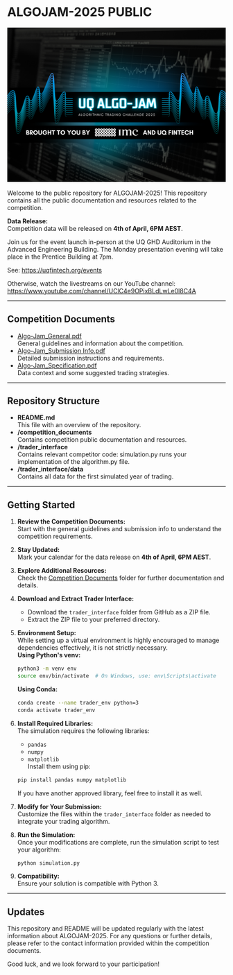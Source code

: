 # ALGOJAM-2025 PUBLIC

![AlgoJam Banner](competition_documents/algojam_banner.png)

Welcome to the public repository for ALGOJAM-2025! This repository contains all the public documentation and resources related to the competition.

**Data Release:**  
Competition data will be released on **4th of April, 6PM AEST**.

Join us for the event launch in-person at the UQ GHD Auditorium in the Advanced Engineering Building. The Monday presentation evening will take place in the Prentice Building at 7pm.

See: https://uqfintech.org/events

Otherwise, watch the livestreams on our YouTube channel:
https://www.youtube.com/channel/UClC4e9OPixBLdLwLe0l8C4A

---

## Competition Documents

- [Algo-Jam_General.pdf](competition_documents/Algo-Jam_General.pdf)  
  General guidelines and information about the competition.
- [Algo-Jam_Submission Info.pdf](competition_documents/Algo-Jam_SubmissionInfo.pdf)  
  Detailed submission instructions and requirements.
- [Algo-Jam_Specification.pdf](competition_documents/Algo-Jam_Specification_2025.pdf)  
  Data context and some suggested trading strategies.
---

## Repository Structure

- **README.md**  
  This file with an overview of the repository.
- **/competition_documents**  
  Contains competition public documentation and resources.
- **/trader_interface**  
  Contains relevant competitor code: simulation.py runs your implementation of the algorithm.py file.
- **/trader_interface/data**  
  Contains all data for the first simulated year of trading.

---


## Getting Started

1. **Review the Competition Documents:**  
   Start with the general guidelines and submission info to understand the competition requirements.

2. **Stay Updated:**  
   Mark your calendar for the data release on **4th of April, 6PM AEST**.

3. **Explore Additional Resources:**  
   Check the [Competition Documents](competition_documents/) folder for further documentation and details.

4. **Download and Extract Trader Interface:**  
   - Download the `trader_interface` folder from GitHub as a ZIP file.  
   - Extract the ZIP file to your preferred directory.

5. **Environment Setup:**  
   While setting up a virtual environment is highly encouraged to manage dependencies effectively, it is not strictly necessary.  
   **Using Python's venv:**  
   ```bash
   python3 -m venv env
   source env/bin/activate  # On Windows, use: env\Scripts\activate
   ```  
   **Using Conda:**  
   ```bash
   conda create --name trader_env python=3
   conda activate trader_env
   ```

6. **Install Required Libraries:**  
   The simulation requires the following libraries:  
   - `pandas`
   - `numpy`
   - `matplotlib`  
   Install them using pip:  
   ```bash
   pip install pandas numpy matplotlib
   ```  
   If you have another approved library, feel free to install it as well.

7. **Modify for Your Submission:**  
   Customize the files within the `trader_interface` folder as needed to integrate your trading algorithm.

8. **Run the Simulation:**  
   Once your modifications are complete, run the simulation script to test your algorithm:  
   ```bash
   python simulation.py
   ```

9. **Compatibility:**  
   Ensure your solution is compatible with Python 3.
---

## Updates

This repository and README will be updated regularly with the latest information about ALGOJAM-2025. For any questions or further details, please refer to the contact information provided within the competition documents.

Good luck, and we look forward to your participation!
